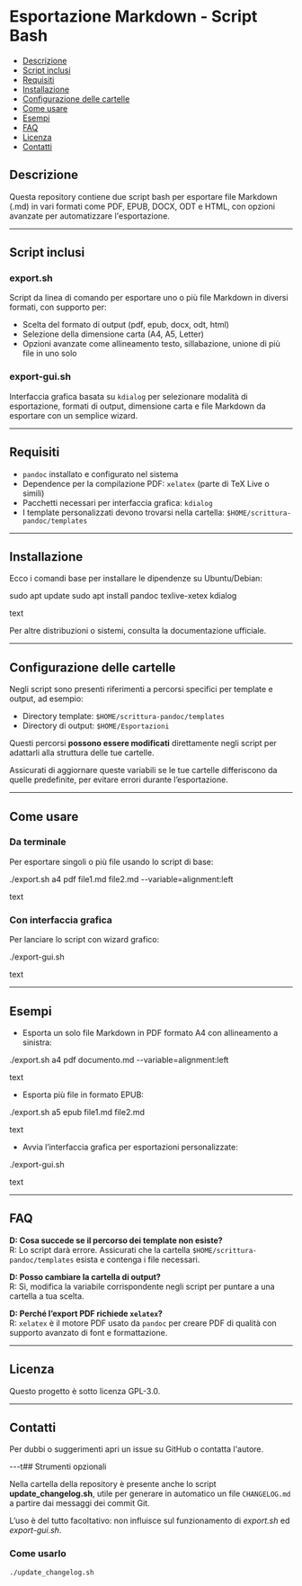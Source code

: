 
# Esportazione Markdown - Script Bash

<!-- TOC -->
- [Descrizione](#descrizione)
- [Script inclusi](#script-inclusi)
- [Requisiti](#requisiti)
- [Installazione](#installazione)
- [Configurazione delle cartelle](#configurazione-delle-cartelle)
- [Come usare](#come-usare)
- [Esempi](#esempi)
- [FAQ](#faq)
- [Licenza](#licenza)
- [Contatti](#contatti)
<!-- TOC -->

## Descrizione

Questa repository contiene due script bash per esportare file Markdown (.md) in vari formati come PDF, EPUB, DOCX, ODT e HTML, con opzioni avanzate per automatizzare l'esportazione.

---

## Script inclusi

### export.sh

Script da linea di comando per esportare uno o più file Markdown in diversi formati, con supporto per:

- Scelta del formato di output (pdf, epub, docx, odt, html)
- Selezione della dimensione carta (A4, A5, Letter)
- Opzioni avanzate come allineamento testo, sillabazione, unione di più file in uno solo

### export-gui.sh

Interfaccia grafica basata su `kdialog` per selezionare modalità di esportazione, formati di output, dimensione carta e file Markdown da esportare con un semplice wizard.

---

## Requisiti

- `pandoc` installato e configurato nel sistema
- Dependence per la compilazione PDF: `xelatex` (parte di TeX Live o simili)
- Pacchetti necessari per interfaccia grafica: `kdialog`
- I template personalizzati devono trovarsi nella cartella: `$HOME/scrittura-pandoc/templates`

---

## Installazione

Ecco i comandi base per installare le dipendenze su Ubuntu/Debian:

sudo apt update
sudo apt install pandoc texlive-xetex kdialog

text

Per altre distribuzioni o sistemi, consulta la documentazione ufficiale.

---

## Configurazione delle cartelle

Negli script sono presenti riferimenti a percorsi specifici per template e output, ad esempio:

- Directory template: `$HOME/scrittura-pandoc/templates`
- Directory di output: `$HOME/Esportazioni`

Questi percorsi **possono essere modificati** direttamente negli script per adattarli alla struttura delle tue cartelle.

Assicurati di aggiornare queste variabili se le tue cartelle differiscono da quelle predefinite, per evitare errori durante l’esportazione.

---

## Come usare

### Da terminale

Per esportare singoli o più file usando lo script di base:

./export.sh a4 pdf file1.md file2.md --variable=alignment:left

text

### Con interfaccia grafica

Per lanciare lo script con wizard grafico:

./export-gui.sh

text

---

## Esempi

- Esporta un solo file Markdown in PDF formato A4 con allineamento a sinistra:

./export.sh a4 pdf documento.md --variable=alignment:left

text

- Esporta più file in formato EPUB:

./export.sh a5 epub file1.md file2.md

text

- Avvia l’interfaccia grafica per esportazioni personalizzate:

./export-gui.sh

text

---

## FAQ

**D: Cosa succede se il percorso dei template non esiste?**  
R: Lo script darà errore. Assicurati che la cartella `$HOME/scrittura-pandoc/templates` esista e contenga i file necessari.

**D: Posso cambiare la cartella di output?**  
R: Sì, modifica la variabile corrispondente negli script per puntare a una cartella a tua scelta.

**D: Perché l’export PDF richiede `xelatex`?**  
R: `xelatex` è il motore PDF usato da `pandoc` per creare PDF di qualità con supporto avanzato di font e formattazione.

---

## Licenza

Questo progetto è sotto licenza GPL-3.0.

---

## Contatti

Per dubbi o suggerimenti apri un issue su GitHub o contatta l'autore.

---t## Strumenti opzionali

Nella cartella della repository è presente anche lo script **update_changelog.sh**, utile per generare in automatico un file `CHANGELOG.md` a partire dai messaggi dei commit Git.

L’uso è del tutto facoltativo: non influisce sul funzionamento di *export.sh* ed *export-gui.sh*.

### Come usarlo
```bash
./update_changelog.sh

